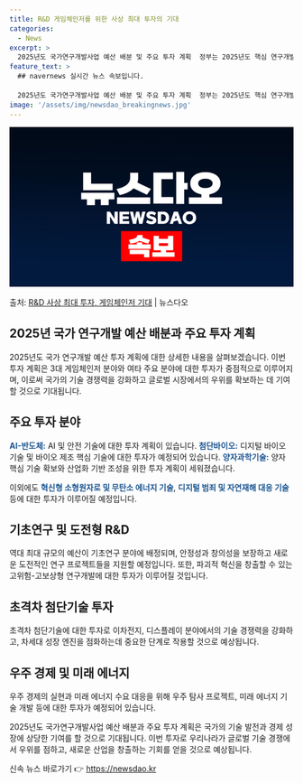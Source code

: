 ```yaml
---
title: R&D 게임체인저를 위한 사상 최대 투자의 기대
categories:
  - News
excerpt: >
  2025년도 국가연구개발사업 예산 배분 및 주요 투자 계획  정부는 2025년도 핵심 연구개발(R&D) 과제…
feature_text: >
  ## navernews 실시간 뉴스 속보입니다.

  2025년도 국가연구개발사업 예산 배분 및 주요 투자 계획  정부는 2025년도 핵심 연구개발(R&D) 과제…
image: '/assets/img/newsdao_breakingnews.jpg'
---
```


![뉴스다오 속보](/assets/img/newsdao_breakingnews.jpg)

<p>출처: <a href="https://newsdao.kr/4479" rel="dofollow">R&D 사상 최대 투자, 게임체인저 기대</a> | 뉴스다오</p>

<h2>2025년 국가 연구개발 예산 배분과 주요 투자 계획</h2>

2025년도 국가 연구개발 예산 투자 계획에 대한 상세한 내용을 살펴보겠습니다. 이번 투자 계획은 3대 게임체인저 분야와 여타 주요 분야에 대한 투자가 중점적으로 이루어지며, 이로써 국가의 기술 경쟁력을 강화하고 글로벌 시장에서의 우위를 확보하는 데 기여할 것으로 기대됩니다.

<h2 data-ke-size="size26">주요 투자 분야</h2>

<b><span style="color: #1a5490;">AI-반도체:</span></b> AI 및 안전 기술에 대한 투자 계획이 있습니다.
<b><span style="color: #1a5490;">첨단바이오:</span></b> 디지털 바이오 기술 및 바이오 제조 핵심 기술에 대한 투자가 예정되어 있습니다.
<b><span style="color: #1a5490;">양자과학기술:</span></b> 양자 핵심 기술 확보와 산업화 기반 조성을 위한 투자 계획이 세워졌습니다.

이외에도 <b><span style="color: #1a5490;">혁신형 소형원자로 및 무탄소 에너지 기술</span></b>, <b><span style="color: #1a5490;">디지털 범죄 및 자연재해 대응 기술</span></b> 등에 대한 투자가 이루어질 예정입니다.

<h2 data-ke-size="size26">기초연구 및 도전형 R&D</h2>

역대 최대 규모의 예산이 기초연구 분야에 배정되며, 안정성과 창의성을 보장하고 새로운 도전적인 연구 프로젝트들을 지원할 예정입니다. 또한, 파괴적 혁신을 창출할 수 있는 고위험-고보상형 연구개발에 대한 투자가 이루어질 것입니다.

<h2 data-ke-size="size26">초격차 첨단기술 투자</h2>

초격차 첨단기술에 대한 투자로 이차전지, 디스플레이 분야에서의 기술 경쟁력을 강화하고, 차세대 성장 엔진을 점화하는데 중요한 단계로 작용할 것으로 예상됩니다.

<h2 data-ke-size="size26">우주 경제 및 미래 에너지</h2>

우주 경제의 실현과 미래 에너지 수요 대응을 위해 우주 탐사 프로젝트, 미래 에너지 기술 개발 등에 대한 투자가 예정되어 있습니다.

2025년도 국가연구개발사업 예산 배분과 주요 투자 계획은 국가의 기술 발전과 경제 성장에 상당한 기여를 할 것으로 기대됩니다. 이번 투자로 우리나라가 글로벌 기술 경쟁에서 우위를 점하고, 새로운 산업을 창출하는 기회를 얻을 것으로 예상됩니다. 

신속 뉴스 바로가기 👉 <a href="https://newsdao.kr" rel="dofollow">https://newsdao.kr</a>


